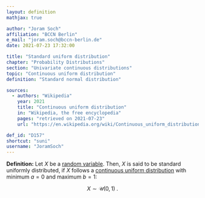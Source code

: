 ```yaml
---
layout: definition
mathjax: true

author: "Joram Soch"
affiliation: "BCCN Berlin"
e_mail: "joram.soch@bccn-berlin.de"
date: 2021-07-23 17:32:00

title: "Standard uniform distribution"
chapter: "Probability Distributions"
section: "Univariate continuous distributions"
topic: "Continuous uniform distribution"
definition: "Standard normal distribution"

sources:
  - authors: "Wikipedia"
    year: 2021
    title: "Continuous uniform distribution"
    in: "Wikipedia, the free encyclopedia"
    pages: "retrieved on 2021-07-23"
    url: "https://en.wikipedia.org/wiki/Continuous_uniform_distribution#Standard_uniform"

def_id: "D157"
shortcut: "suni"
username: "JoramSoch"
---
```



**Definition:** Let $X$ be a [random variable](/D/rvar). Then, $X$ is said to be standard uniformly distributed, if $X$ follows a [continuous uniform distribution](/D/cuni) with minimum $a = 0$ and maximum $b = 1$:

$$ \label{eq:suni}
X \sim \mathcal{U}(0, 1) \; .
$$